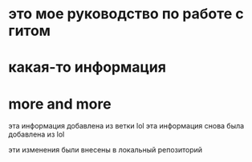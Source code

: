 # это мое руководство по работе с гитом

# какая-то информация

#  more and more

эта информация добавлена из ветки lol
эта информация снова была добавлена из lol

эти изменения были внесены в локальный репозиторий
